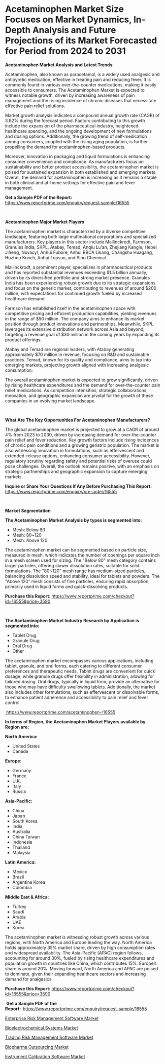 <p><h1>Acetaminophen Market Size Focuses on Market Dynamics, In-Depth Analysis and Future Projections of its Market Forecasted for Period from 2024 to 2031</h1></p><p><strong>Acetaminophen Market Analysis and Latest Trends</strong></p>
<p><p>Acetaminophen, also known as paracetamol, is a widely used analgesic and antipyretic medication, effective in treating pain and reducing fever. It is commonly found in various over-the-counter medications, making it easily accessible to consumers. The Acetaminophen Market is expected to witness notable growth, driven by increasing awareness of pain management and the rising incidence of chronic diseases that necessitate effective pain relief solutions.</p><p>Market growth analysis indicates a compound annual growth rate (CAGR) of 3.62% during the forecast period. Factors contributing to this growth include the expansion of the pharmaceutical industry, heightened healthcare spending, and the ongoing development of new formulations and dosing options. Additionally, the growing trend of self-medication among consumers, coupled with the rising aging population, is further propelling the demand for acetaminophen-based products.</p><p>Moreover, innovation in packaging and liquid formulations is enhancing consumer convenience and compliance. As manufacturers focus on sustainability and better product accessibility, the acetaminophen market is poised for sustained expansion in both established and emerging markets. Overall, the demand for acetaminophen is increasing as it remains a staple in both clinical and at-home settings for effective pain and fever management.</p></p>
<p><strong>Get a Sample PDF of the Report:&nbsp;</strong> <a href="https://www.reportprime.com/enquiry/request-sample/16555?utm_campaign=1121&utm_medium=2&utm_source=Github&utm_content=ia&utm_term=23112024&utm_id=acetaminophen">https://www.reportprime.com/enquiry/request-sample/16555</a></p>
<p>&nbsp;</p>
<p><strong>Acetaminophen Major Market Players</strong></p>
<p><p>The acetaminophen market is characterized by a diverse competitive landscape, featuring both large multinational corporations and specialized manufacturers. Key players in this sector include Mallinckrodt, Farmson, Granules India, SKPL, Atabay, Temad, Anqiu Lu'an, Zhejiang Kangle, Hebei Jiheng, Novacyl, Anhui Fubore, Anhui BBCA Likang, Changshu Huagang, Huzhou Konch, Anhui Topsun, and Sino Chemical.</p><p>Mallinckrodt, a prominent player, specializes in pharmaceutical products and has reported substantial revenues exceeding $1.5 billion annually, driven by its diversified portfolio and strong market presence. Granules India has been experiencing robust growth due to its strategic expansions and focus on the generic market, contributing to revenues of around $200 million, with expectations for continued growth fueled by increased healthcare demand.</p><p>Farmson has established itself in the acetaminophen space with competitive pricing and efficient production capabilities, yielding revenues in the range of $50 million. The company aims to enhance its market position through product innovations and partnerships. Meanwhile, SKPL leverages its extensive distribution network across Asia and beyond, targeting a revenue goal of $30 million in the coming years by expanding its product offerings.</p><p>Atabay and Temad are regional leaders, with Atabay generating approximately $70 million in revenue, focusing on R&D and sustainable practices. Temad, known for its quality and compliance, aims to tap into emerging markets, projecting growth aligned with increasing analgesic consumption.</p><p>The overall acetaminophen market is expected to grow significantly, driven by rising healthcare expenditures and the demand for over-the-counter pain relief medications. As competition intensifies, strategic collaborations, innovation, and geographic expansion are pivotal for the growth of these companies in an evolving market landscape.</p></p>
<p>&nbsp;</p>
<p><strong>What Are The Key Opportunities For Acetaminophen Manufacturers?</strong></p>
<p><p>The global acetaminophen market is projected to grow at a CAGR of around 4% from 2023 to 2030, driven by increasing demand for over-the-counter pain relief and fever reduction. Key growth factors include rising incidences of chronic pain conditions and a growing geriatric population. The market is also witnessing innovation in formulations, such as effervescent and extended-release options, enhancing consumer accessibility. However, regulatory scrutiny regarding safety and potential risks of overuse could pose challenges. Overall, the outlook remains positive, with an emphasis on strategic partnerships and geographic expansion to capture emerging markets.</p></p>
<p><strong>Inquire or Share Your Questions If Any Before Purchasing This Report:</strong> <a href="https://www.reportprime.com/enquiry/pre-order/16555?utm_campaign=1121&utm_medium=2&utm_source=Github&utm_content=ia&utm_term=23112024&utm_id=acetaminophen">https://www.reportprime.com/enquiry/pre-order/16555</a></p>
<p>&nbsp;</p>
<p><strong>Market Segmentation</strong></p>
<p><strong>The Acetaminophen Market Analysis by types is segmented into:</strong></p>
<p><ul><li>Mesh: Below 80</li><li>Mesh: 80~120</li><li>Mesh: Above 120</li></ul></p>
<p><p>The acetaminophen market can be segmented based on particle size, measured in mesh, which indicates the number of openings per square inch in a mesh screen used for sizing. The "Below 80" mesh category contains larger particles, offering slower dissolution rates, suitable for solid formulations. The "80~120" mesh range has medium-sized particles, balancing dissolution speed and stability, ideal for tablets and powders. The "Above 120" mesh consists of fine particles, ensuring rapid absorption, primarily used in liquid forms and quick-dissolving products.</p></p>
<p><strong>Purchase this Report:&nbsp;</strong><a href="https://www.reportprime.com/checkout?id=16555&price=3590&utm_campaign=1121&utm_medium=2&utm_source=Github&utm_content=ia&utm_term=23112024&utm_id=acetaminophen">https://www.reportprime.com/checkout?id=16555&price=3590</a></p>
<p>&nbsp;</p>
<p><strong>The Acetaminophen Market Industry Research by Application is segmented into:</strong></p>
<p><ul><li>Tablet Drug</li><li>Granule Drug</li><li>Oral Drug</li><li>Other</li></ul></p>
<p><p>The acetaminophen market encompasses various applications, including tablet, granule, and oral forms, each catering to different consumer preferences and therapeutic needs. Tablet drugs are convenient for quick dosage, while granule drugs offer flexibility in administration, allowing for tailored dosing. Oral drugs, typically in liquid form, provide an alternative for those who may have difficulty swallowing tablets. Additionally, the market also includes other formulations, such as effervescent or dissolvable forms, to enhance patient adherence and accessibility to pain relief and fever control.</p></p>
<p><a href="https://www.reportprime.com/acetaminophen-r16555?utm_campaign=1121&utm_medium=2&utm_source=Github&utm_content=ia&utm_term=23112024&utm_id=acetaminophen">&nbsp;https://www.reportprime.com/acetaminophen-r16555</a></p>
<p><strong>In terms of Region, the Acetaminophen Market Players available by Region are:</strong></p>
<p>
    <p> <strong> North America: </strong>
        <ul>
            <li>United States</li>
            <li>Canada</li>
        </ul>
        </p> 
    <p> <strong> Europe: </strong>
        <ul>
            <li>Germany</li>
            <li>France</li>
            <li>U.K.</li>
            <li>Italy</li>
            <li>Russia</li>
        </ul>
        </p> 
    <p> <strong> Asia-Pacific: </strong>
        <ul>
            <li>China</li>
            <li>Japan</li>
            <li>South Korea</li>
            <li>India</li>
            <li>Australia</li>
            <li>China Taiwan</li>
            <li>Indonesia</li>
            <li>Thailand</li>
            <li>Malaysia</li>
        </ul>
        </p> 
    <p> <strong> Latin America: </strong>
        <ul>
            <li>Mexico</li>
            <li>Brazil</li>
            <li>Argentina Korea</li>
            <li>Colombia</li>
        </ul>
        </p> 
    <p> <strong> Middle East & Africa: </strong>
        <ul>
            <li>Turkey</li>
            <li>Saudi</li>
            <li>Arabia</li>
            <li>UAE</li>
            <li>Korea</li>
        </ul>
    </p>
    </p>
<p><p>The acetaminophen market is witnessing robust growth across various regions, with North America and Europe leading the way. North America holds approximately 35% market share, driven by high consumption rates and widespread availability. The Asia-Pacific (APAC) region follows, accounting for around 30%, fueled by rising healthcare expenditures and population growth in countries like China, which contributes 15%. Europe’s share is around 20%. Moving forward, North America and APAC are poised to dominate, given their expanding healthcare sectors and increasing demand for analgesics.</p></p>
<p><strong>Purchase this Report: </strong><a href="https://www.reportprime.com/checkout?id=16555&price=3590&utm_campaign=1121&utm_medium=2&utm_source=Github&utm_content=ia&utm_term=23112024&utm_id=acetaminophen">https://www.reportprime.com/checkout?id=16555&price=3590</a></p>
<p>&nbsp;<strong>Get a Sample PDF of the Report:&nbsp;&nbsp;</strong><a href="https://www.reportprime.com/enquiry/request-sample/16555?utm_campaign=1121&utm_medium=2&utm_source=Github&utm_content=ia&utm_term=23112024&utm_id=acetaminophen">https://www.reportprime.com/enquiry/request-sample/16555</a></p>
<p><strong></strong></p>
<p><p><a href="https://www.linkedin.com/pulse/projected-cagr-107-enterprise-risk-management-software-market-rs8oc?utm_campaign=1121&utm_medium=2&utm_source=Github&utm_content=ia&utm_term=23112024&utm_id=acetaminophen">Enterprise Risk Management Software Market</a></p><p><a href="https://issuu.com/reportprime-2/docs/bioelectrochemical-systems-market-s_16848d84514a99?utm_campaign=1121&utm_medium=2&utm_source=Github&utm_content=ia&utm_term=23112024&utm_id=acetaminophen">Bioelectrochemical Systems Market</a></p><p><a href="https://www.linkedin.com/pulse/study-forecastingthe-globaltrading-risk-management-software-yucac?utm_campaign=1121&utm_medium=2&utm_source=Github&utm_content=ia&utm_term=23112024&utm_id=acetaminophen">Trading Risk Management Software Market</a></p><p><a href="https://issuu.com/reportprime-2/docs/biopharma-outsourcing-market-size-2_d0de74e0edef15?utm_campaign=1121&utm_medium=2&utm_source=Github&utm_content=ia&utm_term=23112024&utm_id=acetaminophen">Biopharma Outsourcing Market</a></p><p><a href="https://www.linkedin.com/pulse/overview-instrument-calibration-software-markets-expected-uwfic?utm_campaign=1121&utm_medium=2&utm_source=Github&utm_content=ia&utm_term=23112024&utm_id=acetaminophen">Instrument Calibration Software Market</a></p></p>